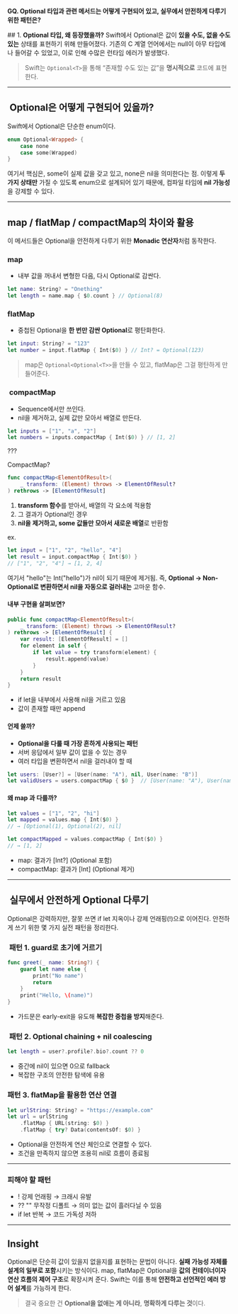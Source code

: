 
**GQ. Optional 타입과 관련 메서드는 어떻게 구현되어 있고, 실무에서 안전하게 다루기 위한 패턴은?**

## 1. **Optional 타입, 왜 등장했을까?**
Swift에서 Optional은 값이 **있을 수도, 없을 수도 있는** 상태를 표현하기 위해 만들어졌다.
기존의 C 계열 언어에서는 null이 아무 타입에나 들어갈 수 있었고, 이로 인해 수많은 런타임 에러가 발생했다.

> Swift는 `Optional<T>`을 통해 “존재할 수도 있는 값”을 **명시적으로** 코드에 표현한다.

---

##  **Optional은 어떻게 구현되어 있을까?**

  Swift에서 Optional은 단순한 enum이다.
```swift
enum Optional<Wrapped> {
    case none
    case some(Wrapped)
}
```
여기서 핵심은, some이 실제 값을 갖고 있고, none은 nil을 의미한다는 점.
이렇게 **두 가지 상태만** 가질 수 있도록 enum으로 설계되어 있기 때문에,
컴파일 타임에 **nil 가능성**을 강제할 수 있다.

---

## **map / flatMap / compactMap의 차이와 활용**

이 메서드들은 Optional을 안전하게 다루기 위한 **Monadic 연산자**처럼 동작한다.
### **map**
- 내부 값을 꺼내서 변형한 다음, 다시 Optional로 감싼다.
```swift
let name: String? = "Onething"
let length = name.map { $0.count } // Optional(8)
```
### **flatMap**
- 중첩된 Optional을 **한 번만 감싼 Optional**로 평탄화한다.
```swift
let input: String? = "123"
let number = input.flatMap { Int($0) } // Int? = Optional(123)
```
> map은 `Optional<Optional<T>>`을 만들 수 있고, flatMap은 그걸 평탄하게 만들어준다.

###  **compactMap**
- Sequence에서만 쓰인다.
- nil을 제거하고, 실제 값만 모아서 배열로 만든다.
```swift
let inputs = ["1", "a", "2"]
let numbers = inputs.compactMap { Int($0) } // [1, 2]
```
???

CompactMap?
```swift
func compactMap<ElementOfResult>(
    _ transform: (Element) throws -> ElementOfResult?
) rethrows -> [ElementOfResult]
```
1. **transform 함수**를 받아서, 배열의 각 요소에 적용함
2. 그 결과가 Optional인 경우
3. **nil을 제거하고, some 값들만 모아서 새로운 배열**로 반환함

ex.
```swift
let input = ["1", "2", "hello", "4"]
let result = input.compactMap { Int($0) }
// ["1", "2", "4"] → [1, 2, 4]
```
여기서 "hello"는 Int("hello")가 nil이 되기 때문에 제거됨.
즉, **Optional → Non-Optional로 변환하면서 nil을 자동으로 걸러내는** 고마운 함수.

#### **내부 구현을 살펴보면?**
```swift
public func compactMap<ElementOfResult>(
    _ transform: (Element) throws -> ElementOfResult?
) rethrows -> [ElementOfResult] {
    var result: [ElementOfResult] = []
    for element in self {
        if let value = try transform(element) {
            result.append(value)
        }
    }
    return result
}
```
- if let을 내부에서 사용해 nil을 거르고 있음
- 값이 존재할 때만 append

####  **언제 쓸까?**
- **Optional을 다룰 때 가장 흔하게 사용되는 패턴**
- 서버 응답에서 일부 값이 없을 수 있는 경우
- 여러 타입을 변환하면서 nil을 걸러내야 할 때

```swift
let users: [User?] = [User(name: "A"), nil, User(name: "B")]
let validUsers = users.compactMap { $0 }  // [User(name: "A"), User(name: "B")]
```

#### **왜** **map** **과 다를까?**
```swift
let values = ["1", "2", "hi"]
let mapped = values.map { Int($0) } 
// → [Optional(1), Optional(2), nil]

let compactMapped = values.compactMap { Int($0) }
// → [1, 2]
```
- map: 결과가 [Int?] (Optional 포함)
- compactMap: 결과가 [Int] (Optional 제거)


---

##  **실무에서 안전하게 Optional 다루기**

Optional은 강력하지만, 잘못 쓰면 if let 지옥이나 강제 언래핑(!)으로 이어진다.
안전하게 쓰기 위한 몇 가지 실전 패턴을 정리한다.

###  **패턴 1. guard로 초기에 거르기**
```swift
func greet(_ name: String?) {
    guard let name else {
        print("No name")
        return
    }
    print("Hello, \(name)")
}
```
- 가드문은 early-exit을 유도해 **복잡한 중첩을 방지**해준다.

###  **패턴 2. Optional chaining + nil coalescing**
```swift
let length = user?.profile?.bio?.count ?? 0
```
- 중간에 nil이 있으면 0으로 fallback
- 복잡한 구조의 안전한 탐색에 유용

### **패턴 3. flatMap을 활용한 연산 연결**
```swift
let urlString: String? = "https://example.com"
let url = urlString
    .flatMap { URL(string: $0) }
    .flatMap { try? Data(contentsOf: $0) }
```
- Optional을 안전하게 연산 체인으로 연결할 수 있다.
- 조건을 만족하지 않으면 조용히 nil로 흐름이 종료됨

---

### **피해야 할 패턴**
- ! 강제 언래핑 → 크래시 유발
- ?? "" 무작정 디폴트 → 의미 없는 값이 흘러다닐 수 있음
- if let 반복 → 코드 가독성 저하

---

## **Insight**

Optional은 단순히 값이 있을지 없을지를 표현하는 문법이 아니다.
**실패 가능성 자체를 설계의 일부로 포함**시키는 방식이다.
map, flatMap은 Optional을 **값의 컨테이너이자 연산 흐름의 제어 구조**로 확장시켜 준다.
Swift는 이를 통해 **안전하고 선언적인 에러 방어 설계**를 가능하게 한다.

> 결국 중요한 건 **Optional을 없애는 게 아니라**,
> **명확하게 다루는 것**이다.
